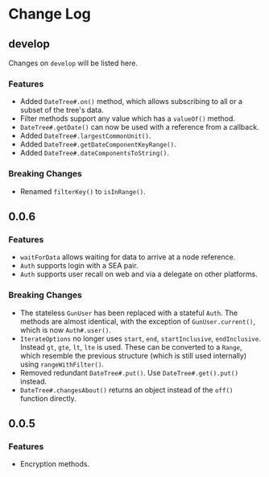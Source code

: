 # Change Log

## develop

Changes on `develop` will be listed here.

### Features

- Added `DateTree#.on()` method, which allows subscribing to all or a subset of
the tree's data.
- Filter methods support any value which has a `valueOf()` method.
- `DateTree#.getDate()` can now be used with a reference from a callback.
- Added `DateTree#.largestCommonUnit()`.
- Added `DateTree#.getDateComponentKeyRange()`.
- Added `DateTree#.dateComponentsToString()`.

### Breaking Changes

- Renamed `filterKey()` to `isInRange()`.

## 0.0.6

### Features

- `waitForData` allows waiting for data to arrive at a node reference.
- `Auth` supports login with a SEA pair.
- `Auth` supports user recall on web and via a delegate on other platforms.

### Breaking Changes

- The stateless `GunUser` has been replaced with a stateful `Auth`. The methods are almost
identical, with the exception of `GunUser.current()`, which is now `Auth#.user()`.
- `IterateOptions` no longer uses `start`, `end`, `startInclusive`, `endInclusive`. Instead
`gt`, `gte`, `lt`, `lte` is used. These can be converted to a `Range`, which resemble the previous
structure (which is still used internally) using `rangeWithFilter()`.
- Removed redundant `DateTree#.put()`. Use `DateTree#.get().put()` instead.
- `DateTree#.changesAbout()` returns an object instead of the `off()` function directly.

## 0.0.5

### Features

- Encryption methods.
